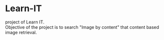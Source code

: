 # Learn-IT
project of Learn IT. <br />
Objective of the project is to search "Image by content" that content based image retrieval.


